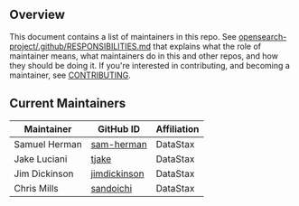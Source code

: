 ## Overview

This document contains a list of maintainers in this repo. See [opensearch-project/.github/RESPONSIBILITIES.md](https://github.com/opensearch-project/.github/blob/main/RESPONSIBILITIES.md#maintainer-responsibilities) that explains what the role of maintainer means, what maintainers do in this and other repos, and how they should be doing it. If you're interested in contributing, and becoming a maintainer, see [CONTRIBUTING](CONTRIBUTING.md).

## Current Maintainers

| Maintainer    | GitHub ID                             | Affiliation |
|---------------|---------------------------------------|-------------|
| Samuel Herman | [sam-herman](https://github.com/sam-herman) | DataStax    |
| Jake Luciani  | [tjake](https://github.com/tjake)          | DataStax      |
| Jim Dickinson | [jimdickinson](https://github.com/jimdickinson)            | DataStax      |
| Chris Mills   | [sandoichi](https://github.com/sandoichi)            | DataStax      |


